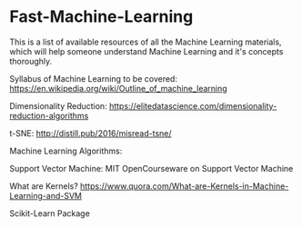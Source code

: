 # Fast-Machine-Learning
This is a list of available resources of all the Machine Learning materials, which will help someone understand Machine Learning and it's concepts thoroughly.

Syllabus of Machine Learning to be covered: https://en.wikipedia.org/wiki/Outline_of_machine_learning


Dimensionality Reduction: https://elitedatascience.com/dimensionality-reduction-algorithms

t-SNE: http://distill.pub/2016/misread-tsne/

Machine Learning Algorithms:

Support Vector Machine:
MIT OpenCourseware on Support Vector Machine

What are Kernels? https://www.quora.com/What-are-Kernels-in-Machine-Learning-and-SVM

Scikit-Learn Package
